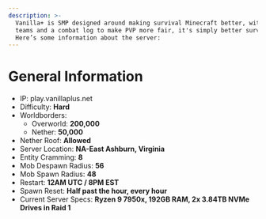 ```yaml
---
description: >-
  Vanilla+ is SMP designed around making survival Minecraft better, with homes
  teams and a combat log to make PVP more fair, it's simply better survival.
  Here’s some information about the server:
---
```


# General Information

* IP: play.vanillaplus.net
* Difficulty: **Hard**
* Worldborders:
  * Overworld: **200,000**
  * Nether: **50,000**
* Nether Roof: **Allowed**
* Server Location: **NA-East Ashburn, Virginia**
* Entity Cramming: **8**
* Mob Despawn Radius: **56**
* Mob Spawn Radius: **48**
* Restart: **12AM UTC / 8PM EST**
* Spawn Reset: **Half past the hour, every hour**
* Current Server Specs: **Ryzen 9 7950x, 192GB RAM, 2x 3.84TB NVMe Drives in Raid 1**

